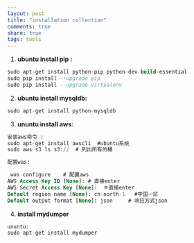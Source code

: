 ```yaml
---
layout: post
title: "installation collection" 
comments: true
share: true
tags: tools
---
```



1. **ubuntu install pip :**

```sql 
sudo apt-get install python-pip python-dev build-essential
sudo pip install --upgrade pip
sudo pip install --upgrade virtualenv
```

2. **ubuntu install mysqldb:**

```sql
sudo apt-get install python-mysqldb
```

3. **ununtu install aws:**

```sql
安装aws命令 :
sudo apt-get install awscli  #ubuntu系统
sudo aws s3 ls s3://  # 列出所有的桶

配置was: 

 was configure    # 配置aws
AWS Access Key ID [None]: # 直接enter
AWS Secret Access Key [None]:  ＃直接enter
Default region name [None]: cn-north-1   #中国一区
Default output format [None]: json     # 响应方式json
```

4. **install mydumper**

```sql
ununtu:
sudo apt-get install mydumper
```

